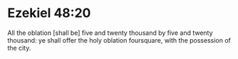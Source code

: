 # Ezekiel 48:20

All the oblation [shall be] five and twenty thousand by five and twenty thousand: ye shall offer the holy oblation foursquare, with the possession of the city.